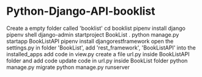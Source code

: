 # Python-Django-API-booklist
Create a empty folder called 'booklist'
cd booklist
pipenv install django
pipenv shell
django-admin startproject BookList .
python manage.py startapp BookListAPI
pipenv install djangorestframework
open the settings.py in folder 'BookList', add 'rest_framework', 'BookListAPI' into the installed_apps
add code in view.py
create a file url.py inside BookListAPI folder and add code
update code in url.py inside BookList folder
python manage.py migrate
python manage.py runserver

